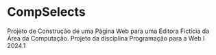 # CompSelects
Projeto de Construção de uma Página Web para uma Editora Fictícia da Área da Computação. Projeto da disciplina Programação para a Web I 2024.1